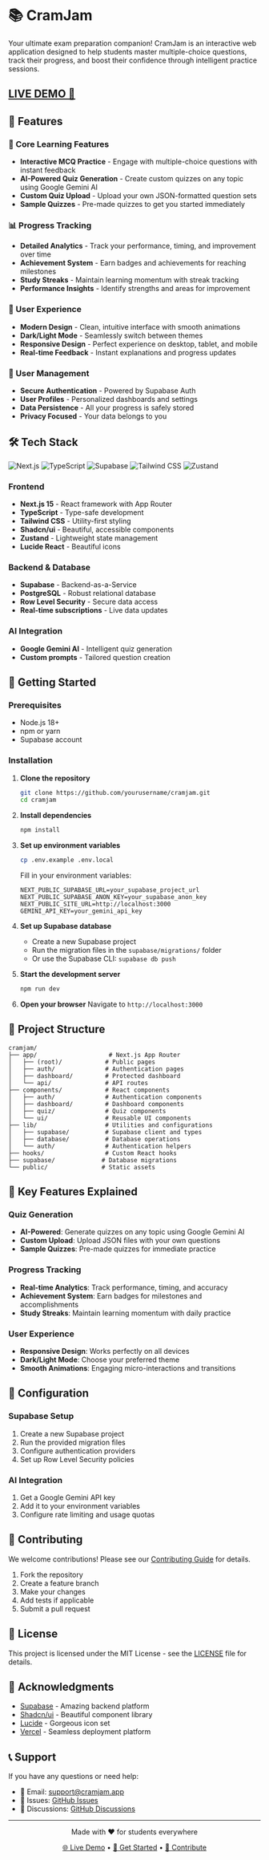 # 📚 CramJam

Your ultimate exam preparation companion! CramJam is an interactive web application designed to help students master multiple-choice questions, track their progress, and boost their confidence through intelligent practice sessions.

## [LIVE DEMO 🚀](https://cramjam.vercel.app/)

## 🌟 Features

### 🎯 Core Learning Features
- **Interactive MCQ Practice** - Engage with multiple-choice questions with instant feedback
- **AI-Powered Quiz Generation** - Create custom quizzes on any topic using Google Gemini AI
- **Custom Quiz Upload** - Upload your own JSON-formatted question sets
- **Sample Quizzes** - Pre-made quizzes to get you started immediately

### 📊 Progress Tracking
- **Detailed Analytics** - Track your performance, timing, and improvement over time
- **Achievement System** - Earn badges and achievements for reaching milestones
- **Study Streaks** - Maintain learning momentum with streak tracking
- **Performance Insights** - Identify strengths and areas for improvement

### 🎨 User Experience
- **Modern Design** - Clean, intuitive interface with smooth animations
- **Dark/Light Mode** - Seamlessly switch between themes
- **Responsive Design** - Perfect experience on desktop, tablet, and mobile
- **Real-time Feedback** - Instant explanations and progress updates

### 🔐 User Management
- **Secure Authentication** - Powered by Supabase Auth
- **User Profiles** - Personalized dashboards and settings
- **Data Persistence** - All your progress is safely stored
- **Privacy Focused** - Your data belongs to you

## 🛠️ Tech Stack

![Next.js](https://img.shields.io/badge/-Next.js-000000?style=for-the-badge&logo=next.js&logoColor=white)
![TypeScript](https://img.shields.io/badge/-TypeScript-3178C6?style=for-the-badge&logo=typescript&logoColor=white)
![Supabase](https://img.shields.io/badge/-Supabase-3ECF8E?style=for-the-badge&logo=supabase&logoColor=white)
![Tailwind CSS](https://img.shields.io/badge/-Tailwind_CSS-38B2AC?style=for-the-badge&logo=tailwind-css&logoColor=white)
![Zustand](https://img.shields.io/badge/-Zustand-FF4154?style=for-the-badge&logo=react&logoColor=white)

### Frontend
- **Next.js 15** - React framework with App Router
- **TypeScript** - Type-safe development
- **Tailwind CSS** - Utility-first styling
- **Shadcn/ui** - Beautiful, accessible components
- **Zustand** - Lightweight state management
- **Lucide React** - Beautiful icons

### Backend & Database
- **Supabase** - Backend-as-a-Service
- **PostgreSQL** - Robust relational database
- **Row Level Security** - Secure data access
- **Real-time subscriptions** - Live data updates

### AI Integration
- **Google Gemini AI** - Intelligent quiz generation
- **Custom prompts** - Tailored question creation

## 🚀 Getting Started

### Prerequisites
- Node.js 18+ 
- npm or yarn
- Supabase account

### Installation

1. **Clone the repository**
   ```bash
   git clone https://github.com/yourusername/cramjam.git
   cd cramjam
   ```

2. **Install dependencies**
   ```bash
   npm install
   ```

3. **Set up environment variables**
   ```bash
   cp .env.example .env.local
   ```
   
   Fill in your environment variables:
   ```env
   NEXT_PUBLIC_SUPABASE_URL=your_supabase_project_url
   NEXT_PUBLIC_SUPABASE_ANON_KEY=your_supabase_anon_key
   NEXT_PUBLIC_SITE_URL=http://localhost:3000
   GEMINI_API_KEY=your_gemini_api_key
   ```

4. **Set up Supabase database**
   - Create a new Supabase project
   - Run the migration files in the `supabase/migrations/` folder
   - Or use the Supabase CLI: `supabase db push`

5. **Start the development server**
   ```bash
   npm run dev
   ```

6. **Open your browser**
   Navigate to `http://localhost:3000`

## 📁 Project Structure

```
cramjam/
├── app/                    # Next.js App Router
│   ├── (root)/            # Public pages
│   ├── auth/              # Authentication pages
│   ├── dashboard/         # Protected dashboard
│   └── api/               # API routes
├── components/            # React components
│   ├── auth/              # Authentication components
│   ├── dashboard/         # Dashboard components
│   ├── quiz/              # Quiz components
│   └── ui/                # Reusable UI components
├── lib/                   # Utilities and configurations
│   ├── supabase/          # Supabase client and types
│   ├── database/          # Database operations
│   └── auth/              # Authentication helpers
├── hooks/                 # Custom React hooks
├── supabase/             # Database migrations
└── public/               # Static assets
```

## 🎯 Key Features Explained

### Quiz Generation
- **AI-Powered**: Generate quizzes on any topic using Google Gemini AI
- **Custom Upload**: Upload JSON files with your own questions
- **Sample Quizzes**: Pre-made quizzes for immediate practice

### Progress Tracking
- **Real-time Analytics**: Track performance, timing, and accuracy
- **Achievement System**: Earn badges for milestones and accomplishments
- **Study Streaks**: Maintain learning momentum with daily practice

### User Experience
- **Responsive Design**: Works perfectly on all devices
- **Dark/Light Mode**: Choose your preferred theme
- **Smooth Animations**: Engaging micro-interactions and transitions

## 🔧 Configuration

### Supabase Setup
1. Create a new Supabase project
2. Run the provided migration files
3. Configure authentication providers
4. Set up Row Level Security policies

### AI Integration
1. Get a Google Gemini API key
2. Add it to your environment variables
3. Configure rate limiting and usage quotas

## 🤝 Contributing

We welcome contributions! Please see our [Contributing Guide](CONTRIBUTING.md) for details.

1. Fork the repository
2. Create a feature branch
3. Make your changes
4. Add tests if applicable
5. Submit a pull request

## 📄 License

This project is licensed under the MIT License - see the [LICENSE](LICENSE) file for details.

## 🙏 Acknowledgments

- [Supabase](https://supabase.com) - Amazing backend platform
- [Shadcn/ui](https://ui.shadcn.com) - Beautiful component library
- [Lucide](https://lucide.dev) - Gorgeous icon set
- [Vercel](https://vercel.com) - Seamless deployment platform

## 📞 Support

If you have any questions or need help:

- 📧 Email: support@cramjam.app
- 🐛 Issues: [GitHub Issues](https://github.com/yourusername/cramjam/issues)
- 💬 Discussions: [GitHub Discussions](https://github.com/yourusername/cramjam/discussions)

---

<div align="center">
  <p>Made with ❤️ for students everywhere</p>
  <p>
    <a href="https://cramjam.vercel.app">🌐 Live Demo</a> •
    <a href="#getting-started">🚀 Get Started</a> •
    <a href="#contributing">🤝 Contribute</a>
  </p>
</div>